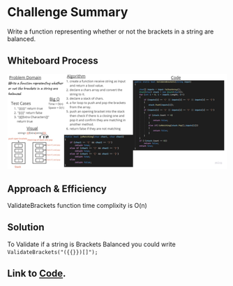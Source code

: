 # Challenge Summary
Write a function representing whether or not the brackets in a string are balanced.

## Whiteboard Process
![Stack Brackets](StackBrackets.jpg)

## Approach & Efficiency
ValidateBrackets function time complixity is O(n)

## Solution
To Validate if a string is Brackets Balanced you could write
``ValidateBrackets("({{}})[]");``<br>

## Link to [Code](../data-structures-project/Program.cs).